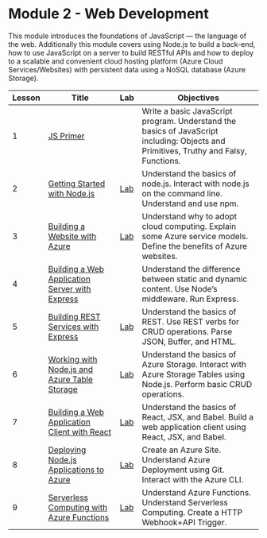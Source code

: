 # Module 2 - Web Development

This module introduces the foundations of JavaScript — the language of the web. Additionally this module covers using Node.js to build a back-end, how to use JavaScript on a server to build RESTful APIs and how to deploy to a scalable and convenient cloud hosting platform (Azure Cloud Services/Websites) with persistent data using a NoSQL database (Azure Storage).

| Lesson | Title | Lab | Objectives |
| ------ | ----- | --- | ---------- |
| 1 | [JS Primer](./Lessons/Module2_Lesson1%20JS%20Primer.pptx) | | Write a basic JavaScript program. Understand the basics of JavaScript including: Objects and Primitives, Truthy and Falsy, Functions. |
| 2 | [Getting Started with Node.js](./Lessons/Module2_Lesson2%20Getting%20Started%20with%20Node.js.pptx) | [Lab](./Labs/Module%202%20Lesson%202%20Lab.docx) | Understand the basics of node.js. Interact with node.js on the command line. Understand and use npm. |
| 3 | [Building a Website with Azure](./Lessons/Module2_Lesson3%20Azure%20Websites.pptx) | [Lab](./Labs/Module%202%20Lesson%203%20Lab.docx) | Understand why to adopt cloud computing. Explain some Azure service models. Define the benefits of Azure websites. |
| 4 | [Building a Web Application Server with Express](./Lessons/Module2_Lesson4%20Building%20a%20Web%20Application%20Server%20with%20Express.pptx) | | Understand the difference between static and dynamic content. Use Node’s middleware. Run Express. |
| 5 | [Building REST Services with Express](./Lessons/Module2_Lesson5%20Building%20REST%20Services%20with%20Express.pptx) | [Lab](./Labs/Module%202%20Lesson%205%20Lab.docx) | Understand the basics of REST. Use REST verbs for CRUD operations. Parse JSON, Buffer, and HTML. |
| 6 | [Working with Node.js and Azure Table Storage](./Lessons/Module2_Lesson6%20Working%20with%20Node.js%20and%20Azure%20Table%20Storage.pptx) | [Lab](./Labs/Module%202%20Lesson%206%20Lab.docx) | Understand the basics of Azure Storage. Interact with Azure Storage Tables using Node.js. Perform basic CRUD operations. |
| 7 | [Building a Web Application Client with React](./Lessons/Module2_Lesson7%20Building%20a%20Web%20Application%20Client%20with%20React.pptx) | [Lab](./Labs/Module%202%20Lesson%207%20Lab.docx) | Understand the basics of React, JSX, and Babel. Build a web application client using React, JSX, and Babel. |
| 8 | [Deploying Node.js Applications to Azure](./Lessons/Module2_Lesson8%20Deploying%20Node.js%20Web%20Applications%20to%20Azure.pptx) | [Lab](./Labs/Module%202%20Lesson%208%20Lab.docx) | Create an Azure Site. Understand Azure Deployment using Git. Interact with the Azure CLI. |
| 9 | [Serverless Computing with Azure Functions](./Lessons/Module2_Lesson9%20Serverless%20Computing%20with%20Azure%20Functions.pptx) | [Lab](./Labs/Module%202%20Lesson%209%20Lab.docx) | Understand Azure Functions. Understand Serverless Computing. Create a HTTP Webhook+API Trigger. |